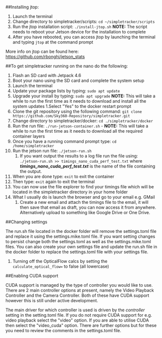 ##Installing jtop:

1. Launch the terminal
2. Change directory to simpletracker/scripts: ```cd ~/simpletracker/scripts```
3. Run the jtop installation script: ```./install-jtop.sh``` **NOTE:** The script needs to reboot your Jetson device for the installation to complete
4. After you have rebooted, you can access jtop by launching the terminal and typing ```jtop``` at the command prompt

More info on jtop can be found here: https://github.com/rbonghi/jetson_stats

##To get simpletracker running on the nano do the following:

1. Flash an SD card with Jetpack 4.6
2. Boot your nano using the SD card and complete the system setup
3. Launch the terminal
4. Update your package lists by typing: ```sudo apt update```
5. Upgrade your install by typing: ```sudo apt upgrade``` **NOTE:** This will take a while to run the first time as it needs to download and install all the system updates
   1.Select "Yes" to the docker restart prompt 
6. Clone the git repository using the following command: ```git clone https://github.com/Sky360-Repository/simpletracker.git```
7. Change directory to simpletracker/docker: ```cd ./simpletracker/docker```
8. Run the run file: ```./run-jetson-container.sh``` - **NOTE:** This will take a while to run the first time as it needs to download all the required container layers
9. Once you have a running command prompt type: ```cd /home/simpletracker```
10. Run the jetson run file: ```./jetson-run.sh```
    1. If you want output the results to a log file run the file using: ```./jetson-run.sh >> timings_nano_cuda_perf_test.txt``` where ***timings_nano_cuda_perf_test.txt*** is the name of the file containing the output.   
11. When you are done type: ```exit``` to exit the container
12. Then type: ```exit``` again to exit the terminal
13. You can now use the file explorer to find your timings file which will be located in the simpletracker directory in your home folder
14. What I usually do is launch the browser and go to your email e.g. GMail
    1. Create a new email and attach the timings file to the email, it will then save that email as draft, you can now access it from anywhere. Alternatively upload to something like Google Drive or One Drive.

##Changing settings

The run.sh file located in the docker folder will remove the settings.toml file and replace it using the settings.mike.toml file. 
If you want setting changes to persist change both the settings.toml as well as the settings.mike.toml files. 
You can also create your own settings file and update the run.sh file in the docker folder to replace the settings.toml file with your settings file. 
1. Turning off the OpticalFlow  calcs by setting the ```calculate_optical_flow=``` to false (all lowercase)

##Enabling CUDA support

CUDA support is managed by the type of controller you would like to use. There are 2 main controller options at present, 
namely the Video Playback Controller and the Camera Controller. Both of these have CUDA support however this is still 
under active development. 

The main driver for which controller is used is driven by the *controller* setting in the setting.toml file. If you do 
not require CUDA support for e.g. video playback select the "video" option. If you are able to utilise CUDA then select the 
"video_cuda" option. There are further options but for these you need to review the comments in the settings.toml file.